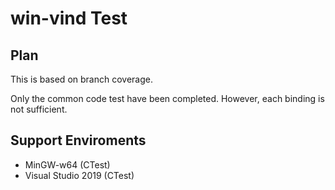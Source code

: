 # win-vind Test 

## Plan

This is based on branch coverage.

Only the common code test have been completed. However, each binding is not sufficient.

## Support Enviroments
- MinGW-w64 (CTest)
- Visual Studio 2019 (CTest)
